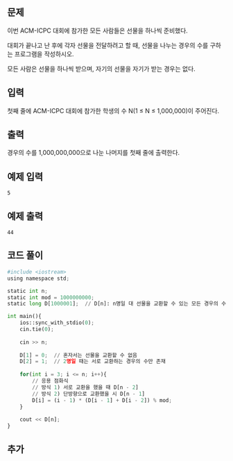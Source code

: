 ## 문제 
이번 ACM-ICPC 대회에 참가한 모든 사람들은 선물을 하나씩 준비했다.

대회가 끝나고 난 후에 각자 선물을 전달하려고 할 때, 선물을 나누는 경우의 수를 구하는 프로그램을 작성하시오.

모든 사람은 선물을 하나씩 받으며, 자기의 선물을 자기가 받는 경우는 없다.
## 입력
첫째 줄에 ACM-ICPC 대회에 참가한 학생의 수 N(1 ≤ N ≤ 1,000,000)이 주어진다.


## 출력
경우의 수를 1,000,000,000으로 나눈 나머지를 첫째 줄에 출력한다.


## 예제 입력 
```
5
```

## 예제 출력  
```
44
```
## 코드 풀이
```python
#include <iostream>
using namespace std;

static int n;
static int mod = 1000000000;
static long D[1000001];  // D[n]: n명일 대 선물을 교환할 수 있는 모든 경우의 수

int main(){
    ios::sync_with_stdio(0);
    cin.tie(0);
    
    cin >> n;
    
    D[1] = 0;  // 혼자서는 선물을 교환할 수 없음
    D[2] = 1;  // 2명일 때는 서로 교환하는 경우의 수만 존재
    
    for(int i = 3; i <= n; i++){
        // 응용 점화식
        // 방식 1) 서로 교환을 했을 때 D[n - 2]
        // 방식 2) 단방향으로 교환했을 시 D[n - 1]
        D[i] = (i - 1) * (D[i - 1] + D[i - 2]) % mod;  
    }
    
    cout << D[n];
}
```
## 추가
